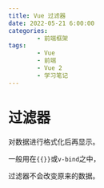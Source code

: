 ```yaml
---
title: Vue 过滤器
date: 2022-05-21 6:00:00
categories:
        - 前端框架
tags:
        - Vue
        - 前端
        - Vue 2
        - 学习笔记
---
```


# 过滤器

对数据进行格式化后再显示。

一般用在`{{}}`或`v-bind`之中，

过滤器不会改变原来的数据。
